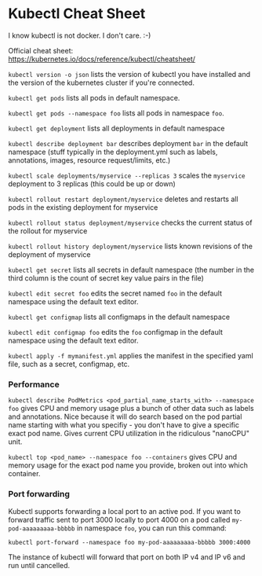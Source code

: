 Kubectl Cheat Sheet
===================
I know kubectl is not docker.  I don't care.  :-)

Official cheat sheet: https://kubernetes.io/docs/reference/kubectl/cheatsheet/

`kubectl version -o json` lists the version of kubectl you have installed and the version of the kubernetes cluster if you're connected.

`kubectl get pods`  lists all pods in default namespace.

`kubectl get pods --namespace foo`  lists all pods in namespace `foo`.

`kubectl get deployment` lists all deployments in default namespace

`kubectl describe deployment bar` describes deployment `bar` in the default namespace (stuff typically in the deployment.yml such as labels, annotations, images, resource request/limits, etc.)

`kubectl scale deployments/myservice --replicas 3` scales the `myservice` deployment to 3 replicas (this could be up or down)

`kubectl rollout restart deployment/myservice` deletes and restarts all pods in the existing deployment for myservice

`kubectl rollout status deployment/myservice` checks the current status of the rollout for myservice

`kubectl rollout history deployment/myservice` lists known revisions of the deployment of myservice

`kubectl get secret` lists all secrets in default namespace  (the number in the third column is the count of secret key value pairs in the file)

`kubectl edit secret foo` edits the secret named `foo` in the default namespace using the default text editor.

`kubectl get configmap` lists all configmaps in the default namespace

`kubectl edit configmap foo` edits the `foo` configmap in the default namespace using the default text editor.

`kubectl apply -f mymanifest.yml` applies the manifest in the specified yaml file, such as a secret, configmap, etc.

### Performance

`kubectl describe PodMetrics <pod_partial_name_starts_with> --namespace foo` gives CPU and memory usage plus a bunch of other data such as labels and annotations.  Nice because it will do search based on the pod partial name starting with what you specifiy - you don't have to give a specific exact pod name.  Gives current CPU utilization in the ridiculous "nanoCPU" unit.

`kubectl top <pod_name> --namespace foo --containers` gives CPU and memory usage for the exact pod name you provide, broken out into which container.

### Port forwarding

Kubectl supports forwarding a local port to an active pod.  If you want to forward traffic sent to port 3000 locally to port 4000 on a pod called `my-pod-aaaaaaaaa-bbbbb` in namespace `foo`, you can run this command:

`kubectl port-forward --namespace foo my-pod-aaaaaaaaa-bbbbb 3000:4000`

The instance of kubectl will forward that port on both IP v4 and IP v6 and run until cancelled.
